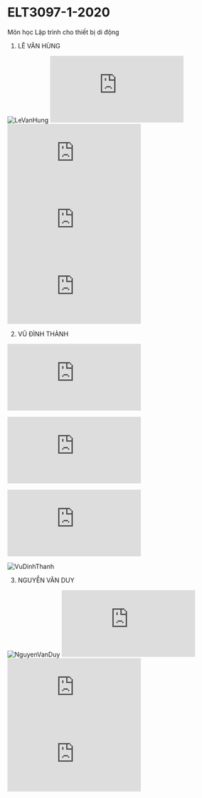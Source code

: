 # ELT3097-1-2020
Môn học Lập trình cho thiết bị di động

1. LÊ VĂN HÙNG

![LeVanHung](https://user-images.githubusercontent.com/65001663/94886283-daf79500-049c-11eb-9935-7aa351522b16.gif)
![mainactivity](https://github.com/LE-VAN-HUNG/ELT3097-1-2020/blob/Nhom8/LeVanHung/Duolingo/app/src/main/java/com/example/relative_layouts/MainActivity.java)
![nextactivity](https://github.com/LE-VAN-HUNG/ELT3097-1-2020/blob/Nhom8/LeVanHung/Duolingo/app/src/main/java/com/example/relative_layouts/NextActivity.java)
![preactivity](https://github.com/LE-VAN-HUNG/ELT3097-1-2020/blob/Nhom8/LeVanHung/Duolingo/app/src/main/java/com/example/relative_layouts/PreActivity.java)
![Registrationactivity](https://github.com/LE-VAN-HUNG/ELT3097-1-2020/blob/Nhom8/LeVanHung/Duolingo/app/src/main/java/com/example/relative_layouts/RegistrationActivity.java)

2. VŨ ĐÌNH THÀNH

![questionOne](https://github.com/LE-VAN-HUNG/ELT3097-1-2020/blob/Nhom8/VuDinhThanh/NopBai/app/src/main/java/com/example/npbi/MainActivity.java)

![questionTwo](https://github.com/LE-VAN-HUNG/ELT3097-1-2020/blob/Nhom8/VuDinhThanh/NopBai/app/src/main/java/com/example/npbi/NextActivity.java)

![someCourses](https://github.com/LE-VAN-HUNG/ELT3097-1-2020/blob/Nhom8/VuDinhThanh/NopBai/app/src/main/java/com/example/npbi/PreActivity.java)

![VuDinhThanh](https://user-images.githubusercontent.com/71000712/96092092-96381900-0ef4-11eb-8df0-882d78ad12fe.gif)


3. NGUYỄN VĂN DUY

![NguyenVanDuy](https://user-images.githubusercontent.com/65001663/94886288-e1860c80-049c-11eb-9da9-3b82d9df258c.gif)
![NguyenVanDuy](https://github.com/LE-VAN-HUNG/ELT3097-1-2020/blob/Nhom8/NguyenVanDuy/NguyenVanDuy/app/src/main/java/com/example/npbi/MainActivity.java)
![NguyenVanDuy](https://github.com/LE-VAN-HUNG/ELT3097-1-2020/blob/Nhom8/NguyenVanDuy/NguyenVanDuy/app/src/main/java/com/example/npbi/NextActivity.java)
![NguyenVanDuy](https://github.com/LE-VAN-HUNG/ELT3097-1-2020/blob/Nhom8/NguyenVanDuy/NguyenVanDuy/app/src/main/java/com/example/npbi/PreActivity.java)

